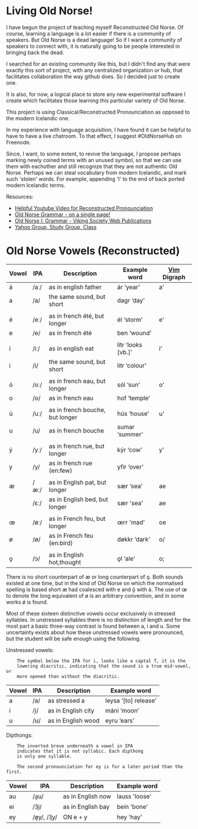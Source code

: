 Living Old Norse!
================

I have begun the project of teaching myself Reconstructed Old Norse. Of course,
learning a language is a lot easier if there is a community of speakers. But
Old Norse is a dead language! So if I want a community of speakers to connect
with, it is naturally going to be people interested in bringing back the dead.

I searched for an existing community like this, but I didn't find any that were
exactly this sort of project, with any centralized organization or hub, that
facilitates collaboration the way github does. So I decided just to create one.

It is also, for now, a logical place to store any new experimental software I
create which facilitates those learning this particular variety of Old Norse.

This project is using Classical/Reconstructed Pronounciation as opposed to
the modern Icelandic one.

In my experience with language acquisition, I have found it can be helpful to
have to have a live chatroom. To that effect, I suggest #OldNorseHub on
Freenode.

Since, I want, to some extent, to revive the language, I propose perhaps
marking newly coined terms with an unused symbol, so that we can use them with
eachother and still recognize that they are not authentic Old Norse. Perhaps we
can steal vocabulary from modern Icelandic, and mark such 'stolen' words.  For
example, appending 'I' to the end of back ported modern Icelandic terms.


Resources:  
 * [Helpful Youtube Video for Reconstructed Pronounciation](http://www.youtube.com/watch?v=JICgNRzENoQ)
 * [Old Norse Grammar - on a single page!](http://oldnorsenews.org/2008/08/old-norse-grammar-on-a-single-page/)
 * [Old Norse I: Grammar - Viking Society Web Publications](http://www.vsnrweb-publications.org.uk/NION-1.pdf)
 * [Yahoo Group, Study Group, Class](https://groups.yahoo.com/neo/groups/norse_course/info)


Old Norse Vowels (Reconstructed)
===============================

Vowel | IPA  | Description                     | Example word       |  [Vim](http://www.vim.org) Digraph 
----- | ---- | ------------------------------- | ------------------ | ----------------------------------
á     | /aː/ |  as in english father           | ár ‘year’          |            a'
a     | /a/  |  the same sound, but short      | dagr ‘day’         |             
      |      |                                 |                    | 
é     | /eː/ |  as in french été, but longer   | él ‘storm’         |            e'
e     | /e/  |  as in french été               | ben ‘wound’        |      
      |      |                                 |                    | 
í     | /iː/ |  as in english eat              | lítr ‘looks [vb.]’ |            i'
i     | /i/  |  the same sound, but short      | litr ‘colour’      |
      |      |                                 |                    | 
ó     | /oː/ |  as in french eau, but longer   | sól ‘sun’          |            o'
o     | /o/  |  as in french eau               | hof ‘temple’       |   
      |      |                                 |                    | 
ú     | /uː/ |  as in french bouche, but longer| hús ‘house’        |            u' 
u     | /u/  |  as in french bouche            | sumar ‘summer’     |       
      |      |                                 |                    | 
ý     | /yː/ |  as in french rue, but longer   | kýr ‘cow’          |            y'
y     | /y/  |  as in french rue (en:few)      | yfir ‘over’        |      
      |      |                                 |                    | 
æ     | /æː/ |  as in English pat, but longer  | sær ‘sea’          |            ae 
      | /ɛː/ |  as in English bed, but longer  | sær 'sea'          |            ae
      |      |                                 |                    | 
œ     | /øː/ |  as in French feu, but longer   | œrr 'mad’          |            oe 
ø     | /ø/  |  as in French feu (en:bird)     | døkkr ‘dark’       |            o/
      |      |                                 |                    | 
ǫ     | /ɔ/  |  as in English hot,thought      |  ǫl ‘ale’          |            o;


There is no short counterpart of æ or long counterpart of ǫ. Both
sounds existed at one time, but in the kind of Old Norse on which the
normalised spelling is based short æ had coalesced with e and ǭ with
á. The use of œ to denote the long equivalent of ø is an arbitrary
convention, and in some works ǿ is found.

Most of these sixteen distinctive vowels occur exclusively in stressed
syllables. In unstressed syllables there is no distinction of length and
for the most part a basic three-way contrast is found between a, i and
u. Some uncertainty exists about how these unstressed vowels were
pronounced, but the student will be safe enough using the following.

Unstressed vowels:

        The symbol below the IPA for i, looks like a captal T, it is the
        lowering diacritic, indicating that the sound is a true mid-vowel, or
        more opened than without the diacritic.

Vowel | IPA  | Description                     | Example word       
----- | ---- | ------------------------------- | ------------------ 
    a | /a/  | as stressed a                   | leysa ‘[to] release’
    i | /̞i/  | as in English city              | máni ‘moon’
    u | /ʊ/  | as in English wood              | eyru ‘ears’


Dipthongs:

        The inverted breve underneath a vowel in IPA
        indicates that it is not syllabic. Each dipthong
        is only one syllable.
        
        The second pronounciation for ey is for a later period than the first.

Vowel | IPA               | Description           | Example word       
----- | ----------------- | ----------------------| ------------------ 
au    | /a̯u/              | as in English now     | lauss 'loose'  
ei    | /3̯i/              | as in English bay     | bein  'bone'  
ey    | /ø̯y/, /3̯y/        | ON e + y              | hey   'hay'  




